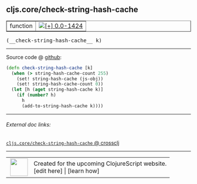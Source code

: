 ## cljs.core/check-string-hash-cache



 <table border="1">
<tr>
<td>function</td>
<td><a href="https://github.com/cljsinfo/cljs-api-docs/tree/0.0-1424"><img valign="middle" alt="[+] 0.0-1424" title="Added in 0.0-1424" src="https://img.shields.io/badge/+-0.0--1424-lightgrey.svg"></a> </td>
</tr>
</table>


 <samp>
(__check-string-hash-cache__ k)<br>
</samp>

---







Source code @ [github](https://github.com/clojure/clojurescript/blob/r2069/src/cljs/cljs/core.cljs#L1088-L1095):

```clj
(defn check-string-hash-cache [k]
  (when (> string-hash-cache-count 255)
    (set! string-hash-cache (js-obj))
    (set! string-hash-cache-count 0))
  (let [h (aget string-hash-cache k)]
    (if (number? h)
      h
      (add-to-string-hash-cache k))))
```

<!--
Repo - tag - source tree - lines:

 <pre>
clojurescript @ r2069
└── src
    └── cljs
        └── cljs
            └── <ins>[core.cljs:1088-1095](https://github.com/clojure/clojurescript/blob/r2069/src/cljs/cljs/core.cljs#L1088-L1095)</ins>
</pre>

-->

---



###### External doc links:

[`cljs.core/check-string-hash-cache` @ crossclj](http://crossclj.info/fun/cljs.core.cljs/check-string-hash-cache.html)<br>

---

 <table>
<tr><td>
<img valign="middle" align="right" width="48px" src="http://i.imgur.com/Hi20huC.png">
</td><td>
Created for the upcoming ClojureScript website.<br>
[edit here] | [learn how]
</td></tr></table>

[edit here]:https://github.com/cljsinfo/cljs-api-docs/blob/master/cljsdoc/cljs.core/check-string-hash-cache.cljsdoc
[learn how]:https://github.com/cljsinfo/cljs-api-docs/wiki/cljsdoc-files

<!--

This information was too distracting to show to readers, but I'll leave it
commented here since it is helpful to:

- pretty-print the data used to generate this document
- and show how to retrieve that data



The API data for this symbol:

```clj
{:ns "cljs.core",
 :name "check-string-hash-cache",
 :type "function",
 :signature ["[k]"],
 :source {:code "(defn check-string-hash-cache [k]\n  (when (> string-hash-cache-count 255)\n    (set! string-hash-cache (js-obj))\n    (set! string-hash-cache-count 0))\n  (let [h (aget string-hash-cache k)]\n    (if (number? h)\n      h\n      (add-to-string-hash-cache k))))",
          :title "Source code",
          :repo "clojurescript",
          :tag "r2069",
          :filename "src/cljs/cljs/core.cljs",
          :lines [1088 1095]},
 :full-name "cljs.core/check-string-hash-cache",
 :full-name-encode "cljs.core/check-string-hash-cache",
 :history [["+" "0.0-1424"]]}

```

Retrieve the API data for this symbol:

```clj
;; from Clojure REPL
(require '[clojure.edn :as edn])
(-> (slurp "https://raw.githubusercontent.com/cljsinfo/cljs-api-docs/catalog/cljs-api.edn")
    (edn/read-string)
    (get-in [:symbols "cljs.core/check-string-hash-cache"]))
```

-->
